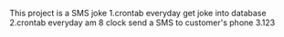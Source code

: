 This project is a SMS joke
1.crontab everyday get joke into database
2.crontab everyday am 8 clock send a SMS to customer's phone
3.123
